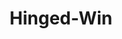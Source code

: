 ---
title: "Hinged-Win"
hingedWinHead: "HINGED SECURITY WINDOW"
hingedWinHead1: "Swing it in style."
hingedWinPara: "TENTUFF Hinged Windows are fitted with a concealed hinged unit along their sides to swing outward or inward. These Security Screens are ideal for applications such as sliding windows, double hung doors, single and all emergency escape locations in your home."
hingedWinHead2: "Movement in a Hinged Security Window"
---